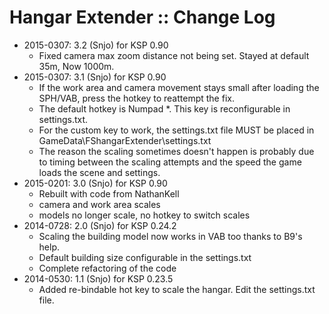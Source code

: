 # Hangar Extender :: Change Log

* 2015-0307: 3.2 (Snjo) for KSP 0.90
	+ Fixed camera max zoom distance not being set. Stayed at default 35m, Now 1000m.
* 2015-0307: 3.1 (Snjo) for KSP 0.90
	+ If the work area and camera movement stays small after loading the SPH/VAB, press the hotkey to reattempt the fix.
	+ The default hotkey is Numpad *. This key is reconfigurable in settings.txt.
	+ For the custom key to work, the settings.txt file MUST be placed in GameData\FShangarExtender\settings.txt
	+ The reason the scaling sometimes doesn't happen is probably due to timing between the scaling attempts and the speed the game loads the scene and settings.
* 2015-0201: 3.0 (Snjo) for KSP 0.90
	+ Rebuilt with code from NathanKell
	+ camera and work area scales
	+ models no longer scale, no hotkey to switch scales
* 2014-0728: 2.0 (Snjo) for KSP 0.24.2
	+ Scaling the building model now works in VAB too thanks to B9's help.
	+ Default building size configurable in the settings.txt
	+ Complete refactoring of the code 
* 2014-0530: 1.1 (Snjo) for KSP 0.23.5
	+ Added re-bindable hot key to scale the hangar. Edit the settings.txt file.
